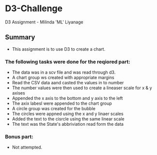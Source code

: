 # D3-Challenge
D3 Assignment - Milinda 'ML' Liyanage

## Summary

* This assignment is to use D3 to create a chart.

### The following tasks were done for the reqiored part: 

* The data was in a scv file and was read through d3.
* A chart group ws created with appropriate margins
* Read the CSV data aand casted the values in to number
* The number values were then used to create a lineaser scale for x & y axises
* Appended the x axis to the bottom and y axis to the left
* The axix labesl were appended to the chart group
* A circle group was created for the bubble 
* The circles were appned using the x and y linaer scales
* Added the text to the cisrcle using the same linear scale
* The text was the State's abbriviation read form the data


### Bonus part:

* Not attempted.